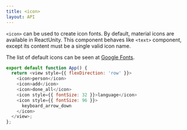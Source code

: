 ```yaml
---
title: <icon>
layout: API
---
```


`<icon>` can be used to create icon fonts. By default, material icons are available in ReactUnity.
This component behaves like `<text>` component, except its content must be a single valid icon name.

The list of default icons can be seen at [Google Fonts](https://fonts.google.com/icons?selected=Material+Icons).

<Sandpack>

```js App.js
export default function App() {
  return <view style={{ flexDirection: 'row' }}>
    <icon>person</icon>
    <icon>add</icon>
    <icon>done_all</icon>
    <icon style={{ fontSize: 32 }}>language</icon>
    <icon style={{ fontSize: 96 }}>
      keyboard_arrow_down
    </icon>
  </view>;
};
```

</Sandpack>

